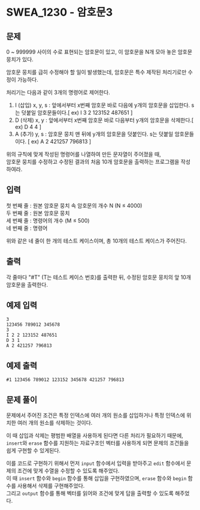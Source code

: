 # SWEA_1230 - 암호문3

## 문제

0 ~ 999999 사이의 수로 표현되는 암호문이 있고, 이 암호문을 N개 모아 놓은 암호문 뭉치가 있다.

암호문 뭉치를 급히 수정해야 할 일이 발생했는데, 암호문은 특수 제작된 처리기로만 수정이 가능하다.

처리기는 다음과 같이 3개의 명령어로 제어한다.

1. I (삽입) x, y, s : 앞에서부터 x번째 암호문 바로 다음에 y개의 암호문을 삽입한다. s는 덧붙일 암호문들이다.[ ex) I 3 2 123152 487651 ]
2. D (삭제) x, y : 앞에서부터 x번째 암호문 바로 다음부터 y개의 암호문을 삭제한다.[ ex) D 4 4 ]
3. A (추가) y, s : 암호문 뭉치 맨 뒤에 y개의 암호문을 덧붙인다. s는 덧붙일 암호문들이다. [ ex) A 2 421257 796813 ]

위의 규칙에 맞게 작성된 명령어를 나열하여 만든 문자열이 주어졌을 때,  
암호문 뭉치를 수정하고 수정된 결과의 처음 10개 암호문을 출력하는 프로그램을 작성하여라.

## 입력

첫 번째 줄 : 원본 암호문 뭉치 속 암호문의 개수 N (N ≤ 4000)  
두 번째 줄 : 원본 암호문 뭉치  
세 번째 줄 : 명령어의 개수 (M ≤ 500)  
네 번째 줄 : 명령어

위와 같은 네 줄이 한 개의 테스트 케이스이며, 총 10개의 테스트 케이스가 주어진다.

## 출력

각 줄마다 "#T" (T는 테스트 케이스 번호)를 출력한 뒤, 수정된 암호문 뭉치의 앞 10개 암호문을 출력한다.

## 예제 입력

```
3
123456 789012 345678
3
I 2 2 123152 487651
D 3 1
A 2 421257 796813
```

## 예제 출력

```
#1 123456 789012 123152 345678 421257 796813
```

## 문제 풀이

문제에서 주어진 조건은 특정 인덱스에 여러 개의 원소를 삽입하거나 특정 인덱스에 위치한 여러 개의 원소를 삭제하는 것이다.

이 때 삽입과 삭제는 평범한 배열을 사용하게 된다면 다른 처리가 필요하기 때문에,  
`insert`와 `erase` 함수를 지원하는 자료구조인 벡터를 사용하게 되면 문제의 조건들을 쉽게 구현할 수 있게된다.

이를 코드로 구현하기 위해서 먼저 `input` 함수에서 입력을 받아주고 `edit` 함수에서 문제의 조건에 맞게 수열을 수정할 수 있도록 해주었다.  
이 때 `insert` 함수와 `begin` 함수를 통해 삽입을 구현하였으며, `erase` 함수와 `begin` 함수를 사용해서 삭제를 구현해주었다.  
그리고 `output` 함수를 통해 벡터를 읽어와 조건에 맞게 답을 출력할 수 있도록 해주었다.
